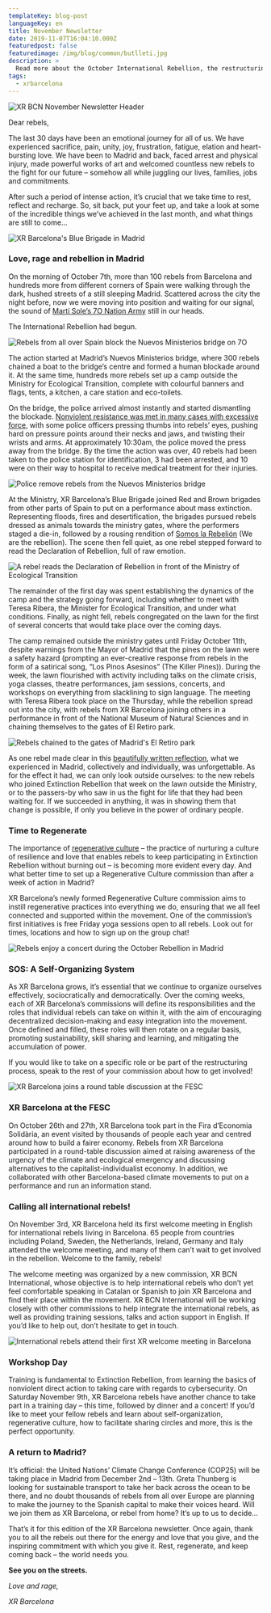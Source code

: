 ```yaml
---
templateKey: blog-post
languageKey: en
title: November Newsletter
date: 2019-11-07T16:04:10.000Z
featuredpost: false
featuredimage: /img/blog/common/butlleti.jpg
description: >
  Read more about the October International Rebellion, the restructuring of XR Barcelona, and the new influx of international rebels.
tags:
  - xrbarcelona
---
```


![XR BCN November Newsletter Header](2019-11-07-xr-barcelona-newsletter-november.jpg) 

Dear rebels, 

The last 30 days have been an emotional journey for all of us. We have experienced sacrifice, pain, unity, joy, frustration, fatigue, elation and heart-bursting love. We have been to Madrid and back, faced arrest and physical injury, made powerful works of art and welcomed countless new rebels to the fight for our future – somehow all while juggling our lives, families, jobs and commitments.

After such a period of intense action, it’s crucial that we take time to rest, reflect and recharge. So, sit back, put your feet up, and take a look at some of the incredible things we’ve achieved in the last month, and what things are still to come…

![XR Barcelona's Blue Brigade in Madrid](2019-11-07-blue-brigade-madrid-7O.jpg)

### Love, rage and rebellion in Madrid

On the morning of October 7th, more than 100 rebels from Barcelona and hundreds more from different corners of Spain were walking through the dark, hushed streets of a still sleeping Madrid. Scattered across the city the night before, now we were moving into position and waiting for our signal, the sound of [Martí Sole’s 7O Nation Army](https://www.youtube.com/watch?v=U1M-jhoW3Lo) still in our heads. 

The International Rebellion had begun. 

![Rebels from all over Spain block the Nuevos Ministerios bridge on 7O](2019-11-07-rebels-on-the-bridge-madrid.jpg)

The action started at Madrid’s Nuevos Ministerios bridge, where 300 rebels chained a boat to the bridge’s centre and formed a human blockade around it. At the same time, hundreds more rebels set up a camp outside the Ministry for Ecological Transition, complete with colourful banners and flags, tents, a kitchen, a care station and eco-toilets. 

On the bridge, the police arrived almost instantly and started dismantling the blockade. [Nonviolent resistance was met in many cases with excessive force](https://xrbarcelona.org/en/blog/2019-10-19-letter-7oct-the-rebellion-will-be-peaceful/), with some police officers pressing thumbs into rebels’ eyes, pushing hard on pressure points around their necks and jaws, and twisting their wrists and arms. At approximately 10:30am, the police moved the press away from the bridge. By the time the action was over, 40 rebels had been taken to the police station for identification, 3 had been arrested, and 10 were on their way to hospital to receive medical treatment for their injuries.

![Police remove rebels from the Nuevos Ministerios bridge](2019-11-07-police-remove-rebels-bridge-madrid-7O.jpg)

At the Ministry, XR Barcelona’s Blue Brigade joined Red and Brown brigades from other parts of Spain to put on a performance about mass extinction. Representing floods, fires and desertification, the brigades pursued rebels dressed as animals towards the ministry gates, where the performers staged a die-in, followed by a rousing rendition of [Somos la Rebelión](https://www.youtube.com/watch?v=9LziGRb5c1k) (We are the rebellion). The scene then fell quiet, as one rebel stepped forward to read the Declaration of Rebellion, full of raw emotion.

![A rebel reads the Declaration of Rebellion in front of the Ministry of Ecological Transition](2019-11-07-declaration-of-rebellion-madrid-7O.jpg)

The remainder of the first day was spent establishing the dynamics of the camp and the strategy going forward, including whether to meet with Teresa Ribera, the Minister for Ecological Transition, and under what conditions. Finally, as night fell, rebels congregated on the lawn for the first of several concerts that would take place over the coming days. 

The camp remained outside the ministry gates until Friday October 11th, despite warnings from the Mayor of Madrid that the pines on the lawn were a safety hazard (prompting an ever-creative response from rebels in the form of a satirical song, “Los Pinos Asesinos” (The Killer Pines)). During the week, the lawn flourished with activity including talks on the climate crisis, yoga classes, theatre performances, jam sessions, concerts, and workshops on everything from slacklining to sign language. The meeting with Teresa Ribera took place on the Thursday, while the rebellion spread out into the city, with rebels from XR Barcelona joining others in a performance in front of the National Museum of Natural Sciences and in chaining themselves to the gates of El Retiro park.

![Rebels chained to the gates of Madrid's El Retiro park](2019-11-07-rebels-chained-to-el-retiro-gates-madrid.jpg)

As one rebel made clear in this [beautifully written reflection](https://xrbarcelona.org/en/blog/2019-10-10-letter-from-a-rebel/), what we experienced in Madrid, collectively and individually, was unforgettable. As for the effect it had, we can only look outside ourselves: to the new rebels who joined Extinction Rebellion that week on the lawn outside the Ministry, or to the passers-by who saw in us the fight for life that they had been waiting for. If we succeeded in anything, it was in showing them that change is possible, if only you believe in the power of ordinary people. 


### Time to Regenerate

The importance of [regenerative culture](https://xrbarcelona.org/en/blog/2019-10-30-regenerative-culture-blues-post-action/) – the practice of nurturing a culture of resilience and love that enables rebels to keep participating in Extinction Rebellion without burning out – is becoming more evident every day. And what better time to set up a Regenerative Culture commission than after a week of action in Madrid?

XR Barcelona’s newly formed Regenerative Culture commission aims to instill regenerative practices into everything we do, ensuring that we all feel connected and supported within the movement. One of the commission’s first initiatives is free Friday yoga sessions open to all rebels. Look out for times, locations and how to sign up on the group chat! 

![Rebels enjoy a concert during the October Rebellion in Madrid](2019-11-07-rebel-concert-madrid.jpg)

### SOS: A Self-Organizing System

As XR Barcelona grows, it’s essential that we continue to organize ourselves effectively, sociocratically and democratically. Over the coming weeks, each of XR Barcelona’s commissions will define its responsibilities and the roles that individual rebels can take on within it, with the aim of encouraging decentralized decision-making and easy integration into the movement. Once defined and filled, these roles will then rotate on a regular basis, promoting sustainability, skill sharing and learning, and mitigating the accumulation of power.  

If you would like to take on a specific role or be part of the restructuring process, speak to the rest of your commission about how to get involved! 

![XR Barcelona joins a round table discussion at the FESC](2019-11-07-xrbarcelona-fesc.jpg)

### XR Barcelona at the FESC 

On October 26th and 27th, XR Barcelona took part in the Fira d’Economia Solidària, an event visited by thousands of people each year and centred around how to build a fairer economy. Rebels from XR Barcelona participated in a round-table discussion aimed at raising awareness of the urgency of the climate and ecological emergency and discussing alternatives to the capitalist-individualist economy. In addition, we collaborated with other Barcelona-based climate movements to put on a performance and run an information stand. 

### Calling all international rebels!

On November 3rd, XR Barcelona held its first welcome meeting in English for international rebels living in Barcelona. 65 people from countries including Poland, Sweden, the Netherlands, Ireland, Germany and Italy attended the welcome meeting, and many of them can’t wait to get involved in the rebellion. Welcome to the family, rebels!

The welcome meeting was organized by a new commission, XR BCN International, whose objective is to help international rebels who don’t yet feel comfortable speaking in Catalan or Spanish to join XR Barcelona and find their place within the movement. XR BCN International will be working closely with other commissions to help integrate the international rebels, as well as providing training sessions, talks and action support in English. If you’d like to help out, don’t hesitate to get in touch.

![International rebels attend their first XR welcome meeting in Barcelona](2019-11-07-international-welcome-meeting-xr-barcelona.jpg)

### Workshop Day

Training is fundamental to Extinction Rebellion, from learning the basics of nonviolent direct action to taking care with regards to cybersecurity. On Saturday November 9th, XR Barcelona rebels have another chance to take part in a training day – this time, followed by dinner and a concert! If you’d like to meet your fellow rebels and learn about self-organization, regenerative culture, how to facilitate sharing circles and more, this is the perfect opportunity. 

### A return to Madrid? 

It’s official: the United Nations’ Climate Change Conference (COP25) will be taking place in Madrid from December 2nd – 13th. Greta Thunberg is looking for sustainable transport to take her back across the ocean to be there, and no doubt thousands of rebels from all over Europe are planning to make the journey to the Spanish capital to make their voices heard. Will we join them as XR Barcelona, or rebel from home? It’s up to us to decide…


That’s it for this edition of the XR Barcelona newsletter. Once again, thank you to all the rebels out there for the energy and love that you give, and the inspiring commitment with which you give it. Rest, regenerate, and keep coming back – the world needs you. 

**See you on the streets.** 

*Love and rage,* 

*XR Barcelona*
